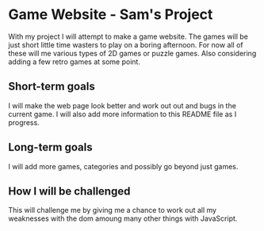 
# Game Website - Sam's Project

With my project I will attempt to make a game website. The games will be just short little time wasters to play on a boring afternoon. For now all of these will me various types of 2D games or puzzle games. Also considering adding a few retro games at some point.


## Short-term goals

I will make the web page look better and work out out and bugs in the current game. I will also add more information to this README file as I progress. 

## Long-term goals

I will add more games, categories and possibly go beyond just games. 

## How I will be challenged

This will challenge me by giving me a chance to work out all my weaknesses with the dom amoung many other things with JavaScript. 


